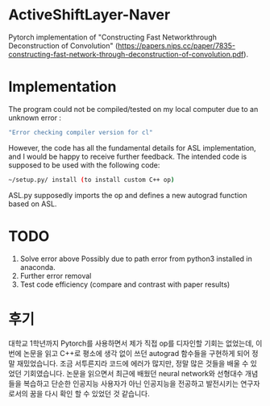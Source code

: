 # ActiveShiftLayer-Naver
Pytorch implementation of "Constructing Fast Networkthrough Deconstruction of Convolution" (https://papers.nips.cc/paper/7835-constructing-fast-network-through-deconstruction-of-convolution.pdf).

# Implementation
The program could not be compiled/tested on my local computer due to an unknown error : 
```bash
"Error checking compiler version for cl"
```
However, the code has all the fundamental details for ASL implementation, and I would be happy to receive further feedback.
The intended code is supposed to be used with the following code: 
```bash
~/setup.py/ install (to install custom C++ op)
```
ASL.py supposedly imports the op and defines a new autograd function based on ASL.

# TODO
1. Solve error above
Possibly due to path error from python3 installed in anaconda. 
2. Further error removal
3. Test code efficiency (compare and contrast with paper results)

# 후기
대학교 1학년까지 Pytorch를 사용하면서 제가 직접 op를 디자인할 기회는 없었는데, 이번에 논문을 읽고 C++로 평소에 생각 없이 쓰던 autograd 함수들을 구현하게 되어 정말 재밌었습니다. 조금 서투른지라 코드에 에러가 많지만, 정말 많은 것들을 배울 수 있었던 기회였습니다. 논문을 읽으면서 최근에 배웠던 neural network와 선형대수 개념들을 복습하고 단순한 인공지능 사용자가 아닌 인공지능을 전공하고 발전시키는 연구자로서의 꿈을 다시 확인 할 수 있었던 것 같습니다. 

